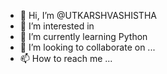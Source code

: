 - 👋 Hi, I’m @UTKARSHVASHISTHA
- 👀 I’m interested in 
- 🌱 I’m currently learning Python
- 💞️ I’m looking to collaborate on ...
- 📫 How to reach me ...

<!---
UTKARSHVASHISTHA/UTKARSHVASHISTHA is a ✨ special ✨ repository because its `README.md` (this file) appears on your GitHub profile.
You can click the Preview link to take a look at your changes.
--->
